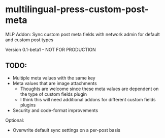 # multilingual-press-custom-post-meta
MLP Addon: Sync custom post meta fields with network admin for default and custom post types
 
Version 0.1-beta1 - NOT FOR PRODUCTION

## TODO:

- Multiple meta values with the same key
- Meta values that are image attachments 
  - Thoughts are welcome since these meta values are dependent on the type of custom fields plugin
  - I think this will need additional addons for different custom fields plugins
- Security and code-format improvements

Optional:
- Overwrite default sync settings on a per-post basis
